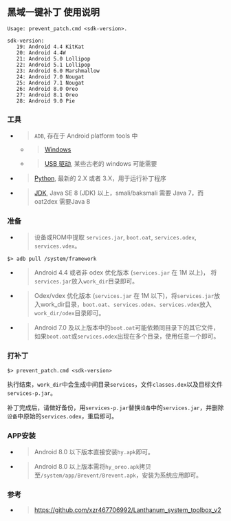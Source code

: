 ## 黑域一键补丁 使用说明

```
Usage: prevent_patch.cmd <sdk-version>.

sdk-version:
   19: Android 4.4 KitKat
   20: Android 4.4W
   21: Android 5.0 Lollipop
   22: Android 5.1 Lollipop
   23: Android 6.0 Marshmallow
   24: Android 7.0 Nougat
   25: Android 7.1 Nougat
   26: Android 8.0 Oreo
   27: Android 8.1 Oreo
   28: Android 9.0 Pie
```
### 工具

- > `ADB`, 存在于 Android platform tools 中
  - > [Windows][adb-win]
  - > [USB 驱动][adb-win-driver], 某些古老的 windows 可能需要
- > [Python][python], 最新的 2.X 或者 3.X，用于运行补丁程序
- > [JDK][javase], Java SE 8 (JDK) 以上，smali/baksmali 需要 Java 7，而 oat2dex 需要Java 8

### 准备
- > 设备或ROM中提取 `services.jar`, `boot.oat`, `services.odex`, `services.vdex`。
```
$> adb pull /system/framework
```
- > Android 4.4 或者非 odex 优化版本 (`services.jar` 在 1M 以上)， 将`services.jar`放入`work_dir`目录即可。
- > Odex/vdex 优化版本 (`services.jar` 在 1M 以下)，将`services.jar`放入work_dir目录，`boot.oat`、`services.odex`、`services.vdex`放入`work_dir/odex`目录即可。
- > Android 7.0 及以上版本中的`boot.oat`可能依赖同目录下的其它文件，如果`boot.oat`或`services.odex`出现在多个目录，使用任意一个即可。

### 打补丁
```
$> prevent_patch.cmd <sdk-version>
```
执行结束，`work_dir`中会生成中间目录`services`，文件`classes.dex`以及目标文件`services-p.jar`。

补丁完成后，请做好备份，用`services-p.jar`替换`设备`中的`services.jar`，并删除`设备`中原始的`services.odex`，重启即可。

### APP安装
- > Android 8.0 以下版本直接安装`hy.apk`即可。
- > Android 8.0 以上版本需将`hy_oreo.apk`拷贝至`/system/app/Brevent/Brevent.apk`，安装为系统应用即可。

### 参考
- > https://github.com/xzr467706992/Lanthanum_system_toolbox_v2

[adb-win]: http://dl.google.com/android/repository/platform-tools_r25-windows.zip
[adb-mac]: http://dl.google.com/android/repository/platform-tools_r25-macosx.zip
[adb-linux]: http://dl.google.com/android/repository/platform-tools_r25-linux.zip
[adb-win-driver]: http://dl.google.com/android/repository/usb_driver_r11-windows.zip
[javase]: http://www.oracle.com/technetwork/java/javase/downloads/index.html
[python]: https://www.python.org/downloads/
[smali]: https://bitbucket.org/JesusFreke/smali/downloads
[oat2dex]: https://github.com/testwhat/SmaliEx/releases/tag/0.86
